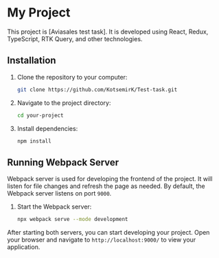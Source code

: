 # My Project

This project is [Aviasales test task]. It is developed using React, Redux, TypeScript, RTK Query, and other technologies.

## Installation

1. Clone the repository to your computer:

    ```bash
    git clone https://github.com/KotsemirK/Test-task.git
    ```

2. Navigate to the project directory:

    ```bash
    cd your-project
    ```

3. Install dependencies:

    ```bash
    npm install
    ```

## Running Webpack Server

Webpack server is used for developing the frontend of the project. It will listen for file changes and refresh the page as needed. By default, the Webpack server listens on port `9000`.

1. Start the Webpack server:

    ```bash
    npx webpack serve --mode development
    ```

After starting both servers, you can start developing your project. Open your browser and navigate to `http://localhost:9000/` to view your application.
